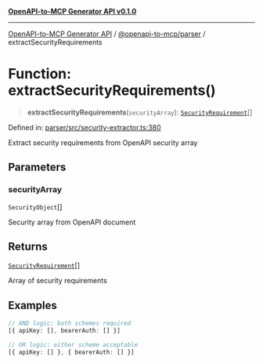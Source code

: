 [**OpenAPI-to-MCP Generator API v0.1.0**](../../../README.md)

***

[OpenAPI-to-MCP Generator API](../../../modules.md) / [@openapi-to-mcp/parser](../README.md) / extractSecurityRequirements

# Function: extractSecurityRequirements()

> **extractSecurityRequirements**(`securityArray`): [`SecurityRequirement`](../interfaces/SecurityRequirement.md)[]

Defined in: [parser/src/security-extractor.ts:380](https://github.com/salacoste/openapi-mcp-generator/blob/fda5c6400a831cddbad9eacd652e11b2f7410b22/packages/parser/src/security-extractor.ts#L380)

Extract security requirements from OpenAPI security array

## Parameters

### securityArray

`SecurityObject`[]

Security array from OpenAPI document

## Returns

[`SecurityRequirement`](../interfaces/SecurityRequirement.md)[]

Array of security requirements

## Examples

```ts
// AND logic: both schemes required
[{ apiKey: [], bearerAuth: [] }]
```

```ts
// OR logic: either scheme acceptable
[{ apiKey: [] }, { bearerAuth: [] }]
```
